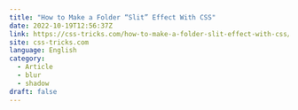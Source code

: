 ```yaml
---
title: "How to Make a Folder “Slit” Effect With CSS"
date: 2022-10-19T12:56:37Z
link: https://css-tricks.com/how-to-make-a-folder-slit-effect-with-css/?utm_medium=RSS&utm_source=news.12bit.vn
site: css-tricks.com
language: English
category:
  - Article
  - blur
  - shadow
draft: false
---
```

